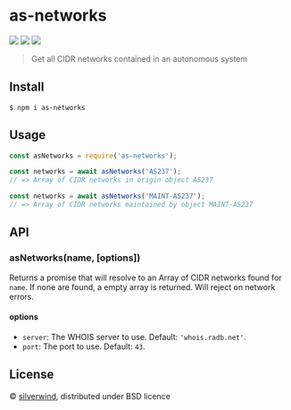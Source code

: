 # as-networks

[![](https://img.shields.io/npm/v/as-networks.svg?style=flat)](https://www.npmjs.org/package/as-networks) [![](https://img.shields.io/npm/dm/as-networks.svg)](https://www.npmjs.org/package/as-networks) [![](https://api.travis-ci.org/silverwind/as-networks.svg?style=flat)](https://travis-ci.org/silverwind/as-networks)

> Get all CIDR networks contained in an autonomous system

## Install

```
$ npm i as-networks
```

## Usage

```js
const asNetworks = require('as-networks');

const networks = await asNetworks('AS237');
// => Array of CIDR networks in origin object AS237

const networks = await asNetworks('MAINT-AS237');
// => Array of CIDR networks maintained by object MAINT-AS237
```

## API

### asNetworks(name, [options])

Returns a promise that will resolve to an Array of CIDR networks found for `name`. If none are found, a empty array is returned. Will reject on network errors.

#### options

 - `server`: The WHOIS server to use. Default: `'whois.radb.net'`.
 - `port`: The port to use. Default: `43`.

## License

© [silverwind](https://github.com/silverwind), distributed under BSD licence
